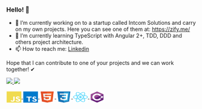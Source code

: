 ### Hello! 👋

- 🔭 I’m currently working on to a startup called Intcom Solutions and carry on my own projects. Here you can see one of them at: https://zify.me/
- 🌱 I’m currently learning TypeScript with Angular 2+, TDD, DDD and others project architecture.
- 📫 How to reach me: <a href="https://www.linkedin.com/in/diogomarv/">Linkedin</a>

Hope that I can contribute to one of your projects and we can work together! ✔

 <div>
  <a href="https://github.com/diogomarv">
  <img height="180em" src="https://github-readme-stats.vercel.app/api?username=diogomarv&show_icons=true&theme=tokyonight&include_all_commits=true&count_private=true"/>
  <img height="180em" src="https://github-readme-stats.vercel.app/api/top-langs/?username=diogomarv&layout=compact&langs_count=7&theme=tokyonight"/>  
 </div>
<div style="display: inline_block"><br>
  <img align="center" alt="Diogo-Js" height="30" width="40" src="https://raw.githubusercontent.com/devicons/devicon/master/icons/javascript/javascript-plain.svg">
  <img align="center" alt="Diogo-Ts" height="30" width="40" src="https://raw.githubusercontent.com/devicons/devicon/master/icons/typescript/typescript-plain.svg">
  <img align="center" alt="Diogo-HTML" height="30" width="40" src="https://raw.githubusercontent.com/devicons/devicon/master/icons/html5/html5-original.svg">
  <img align="center" alt="Diogo-CSS" height="30" width="40" src="https://raw.githubusercontent.com/devicons/devicon/master/icons/css3/css3-original.svg">
  <img align="center" alt="Diogo-React" height="30" width="40" src="https://raw.githubusercontent.com/devicons/devicon/master/icons/react/react-original.svg">
  <img align="center" alt="Diogo-Csharp" height="30" width="40" src="https://raw.githubusercontent.com/devicons/devicon/master/icons/csharp/csharp-original.svg">
</div>
  
